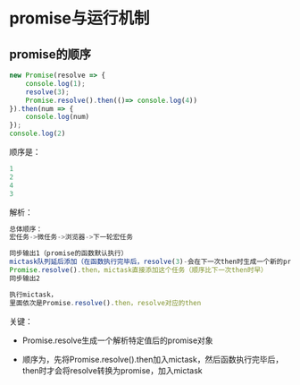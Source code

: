 # promise与运行机制

## promise的顺序

```js
new Promise(resolve => {
    console.log(1);
    resolve(3);
    Promise.resolve().then(()=> console.log(4))
}).then(num => {
    console.log(num)
});
console.log(2)
```

顺序是：

```js
1
2
4
3
```

解析：

```js
总体顺序：
宏任务->微任务->浏览器->下一轮宏任务

同步输出1（promise的函数默认执行）
mictask队列延后添加（在函数执行完毕后，resolve(3)-会在下一次then时生成一个新的promise，进入链式调用）
Promise.resolve().then，mictask直接添加这个任务（顺序比下一次then时早）
同步输出2

执行mictask，
里面依次是Promise.resolve().then，resolve对应的then
```

关键：

- Promise.resolve生成一个解析特定值后的promise对象

- 顺序为，先将Promise.resolve().then加入mictask，然后函数执行完毕后，then时才会将resolve转换为promise，加入mictask